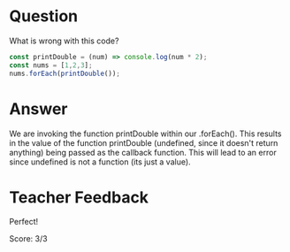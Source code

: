 # Question
What is wrong with this code?

```js
const printDouble = (num) => console.log(num * 2);
const nums = [1,2,3];
nums.forEach(printDouble());
```

# Answer
We are invoking the function printDouble within our .forEach(). This results in the value of the function printDouble (undefined, since it doesn't return anything) being passed as the callback function. This will lead to an error since undefined is not a function (its just a value).

# Teacher Feedback

Perfect! 

Score: 3/3